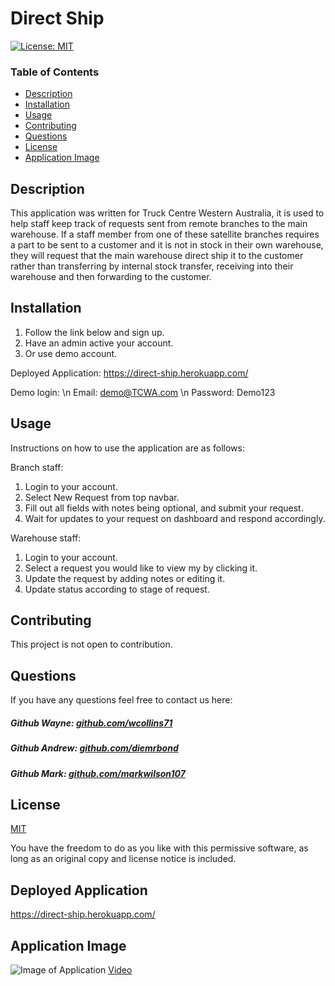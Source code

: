 # Direct Ship

[![License: MIT](https://img.shields.io/badge/License-MIT-yellow.svg)](https://opensource.org/licenses/MIT)

### Table of Contents

- [Description](#description)
- [Installation](#installation)
- [Usage](#usage)
- [Contributing](#contributing)
- [Questions](#questions)
- [License](#license)
- [Application Image](#application-image)

## Description

This application was written for Truck Centre Western Australia, it is used to help staff keep track of requests sent from remote branches to the main warehouse. If a staff member from one of these satellite branches requires a part to be sent to a customer and it is not in stock in their own warehouse, they will request that the main warehouse direct ship it to the customer rather than transferring by internal stock transfer, receiving into their warehouse and then forwarding to the customer.

## Installation

1. Follow the link below and sign up.
2. Have an admin active your account.
3. Or use demo account.

Deployed Application:
https://direct-ship.herokuapp.com/

Demo login: \n
Email: demo@TCWA.com \n
Password: Demo123

## Usage

Instructions on how to use the application are as follows: 

Branch staff: 
1. Login to your account. 
2. Select New Request from top navbar. 
3. Fill out all fields with notes being optional, and submit your request. 
4. Wait for updates to your request on dashboard and respond accordingly. 

Warehouse staff: 
1. Login to your account. 
2. Select a request you would like to view my by clicking it. 
3. Update the request by adding notes or editing it. 
4. Update status according to stage of request.

## Contributing

This project is not open to contribution.

## Questions

If you have any questions feel free to contact us here:

 ##### Github Wayne: [github.com/wcollins71](https://github.com/wcollins71)

 ##### Github Andrew: [github.com/diemrbond](https://github.com/diemrbond)

 ##### Github Mark: [github.com/markwilson107](https://github.com/markwilson107)

## License

[MIT](https://opensource.org/licenses/MIT)

You have the freedom to do as you like with this permissive software, as long as an original copy and license notice is included.

## Deployed Application

https://direct-ship.herokuapp.com/

## Application Image

 ![Image of Application](https://github.com/wcollins71/Direct-Ship/blob/main/image/deployed-application.png)
 [Video](https://drive.google.com/file/d/1xQdremJkDyBVzHsy7R7OJlh0_ByNvnqe/view)
